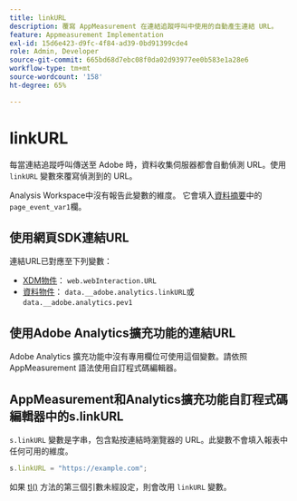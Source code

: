```yaml
---
title: linkURL
description: 覆寫 AppMeasurement 在連結追蹤呼叫中使用的自動產生連結 URL。
feature: Appmeasurement Implementation
exl-id: 15d6e423-d9fc-4f84-ad39-0bd91399cde4
role: Admin, Developer
source-git-commit: 665bd68d7ebc08f0da02d93977ee0b583e1a28e6
workflow-type: tm+mt
source-wordcount: '158'
ht-degree: 65%

---
```


# linkURL

每當連結追蹤呼叫傳送至 Adobe 時，資料收集伺服器都會自動偵測 URL。使用 `linkURL` 變數來覆寫偵測到的 URL。

Analysis Workspace中沒有報告此變數的維度。 它會填入[資料摘要](/help/export/analytics-data-feed/data-feed-overview.md)中的`page_event_var1`欄。

## 使用網頁SDK連結URL

連結URL已對應至下列變數：

* [XDM物件](/help/implement/aep-edge/xdm-var-mapping.md)： `web.webInteraction.URL`
* [資料物件](/help/implement/aep-edge/data-var-mapping.md)： `data.__adobe.analytics.linkURL`或`data.__adobe.analytics.pev1`

## 使用Adobe Analytics擴充功能的連結URL

Adobe Analytics 擴充功能中沒有專用欄位可使用這個變數。請依照 AppMeasurement 語法使用自訂程式碼編輯器。

## AppMeasurement和Analytics擴充功能自訂程式碼編輯器中的s.linkURL

`s.linkURL` 變數是字串，包含點按連結時瀏覽器的 URL。此變數不會填入報表中任何可用的維度。

```js
s.linkURL = "https://example.com";
```

如果 [tl()](../functions/tl-method.md) 方法的第三個引數未經設定，則會改用 `linkURL` 變數。
